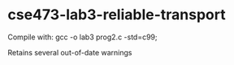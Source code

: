 # cse473-lab3-reliable-transport

Compile with: gcc -o lab3 prog2.c -std=c99;

Retains several out-of-date warnings